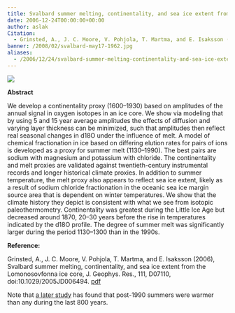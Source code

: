```yaml
---
title: Svalbard summer melting, continentality, and sea ice extent from the Lomonosovfonna ice core
date: 2006-12-24T00:00:00+00:00
author: aslak
Citation:
  - Grinsted, A., J. C. Moore, V. Pohjola, T. Martma, and E. Isaksson (2006), Svalbard summer melting, continentality, and sea ice extent from the Lomonosovfonna ice core, J. Geophys. Res., 111, D07110, doi:10.1029/2005JD006494.
banner: /2008/02/svalbard-may17-1962.jpg
aliases:
  - /2006/12/24/svalbard-summer-melting-continentality-and-sea-ice-extent-from-the-lomonosovfonna-ice-core/
---
```

![](/2016/02/meltcontinentality.jpg)

**Abstract**

We develop a continentality proxy (1600–1930) based on amplitudes of the annual signal in oxygen isotopes in an ice core. We show via modeling that by using 5 and 15 year average amplitudes the effects of diffusion and varying layer thickness can be minimized, such that amplitudes then reflect real seasonal changes in d18O under the influence of melt. A model of chemical fractionation in ice based on differing elution rates for pairs of ions is developed as a proxy for summer melt (1130–1990). The best pairs are sodium with magnesium and potassium with chloride. The continentality and melt proxies are validated against twentieth-century instrumental records and longer historical climate proxies. In addition to summer temperature, the melt proxy also appears to reflect sea ice extent, likely as a result of sodium chloride fractionation in the oceanic sea ice margin source area that is dependent on winter temperatures. We show that the climate history they depict is consistent with what we see from isotopic paleothermometry. Continentality was greatest during the Little Ice Age but decreased around 1870, 20–30 years before the rise in temperatures indicated by the d18O profile. The degree of summer melt was significantly larger during the period 1130–1300 than in the 1990s.

**Reference:**

Grinsted, A., J. C. Moore, V. Pohjola, T. Martma, and E. Isaksson (2006), Svalbard summer melting, continentality, and sea ice extent from the Lomonosovfonna ice core, J. Geophys. Res., 111, D07110, doi:10.1029/2005JD006494. [pdf](/2016/03/Grinsted-jgr2006-lfonna-meltcontinentality.pdf)

Note that [a later study](/Home/PDFs/Announcements/Present-day-summers-in-Svalbard-are-warmer-than-the-medieval-warm-period-) has found that post-1990 summers were warmer than any during the last 800 years.
